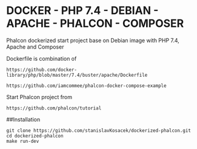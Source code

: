 # DOCKER - PHP 7.4 - DEBIAN - APACHE - PHALCON - COMPOSER

Phalcon dockerized start project base on Debian image with PHP 7.4, Apache and Composer

Dockerfile is combination of
```
https://github.com/docker-library/php/blob/master/7.4/buster/apache/Dockerfile

https://github.com/iamcommee/phalcon-docker-compose-example
```

Start Phalcon project from 
```
https://github.com/phalcon/tutorial
```

##Installation
```
git clone https://github.com/stanislavKosacek/dockerized-phalcon.git
cd dockerized-phalcon
make run-dev
```
